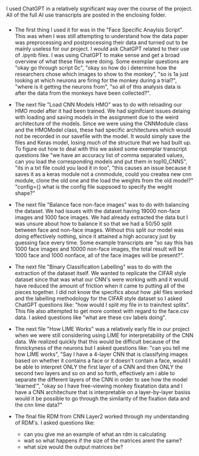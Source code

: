 I used ChatGPT in a relatively significant way over the course of the project. All of the full AI use transcripts are posted in the enclosing folder.

###
* The first thing I used it for was in the "Face Specific Anaylsis Script".  This was when I was still attempting to understand how the data paper was preprocessing and postprocessing their data and turned out to be mainly useless for our project. I would ask ChatGPT related to their use of .ipynb files. I was using ChatGPT to make sense and get a broad overview of what these files were doing. Some exemplar questions are "okay go through script 0c", "okay so how do i determine how the researchers chose which images to show to the monkey", "so is 1a just looking at which neurons are firing for the monkey during a trial?", "where is it getting the neurons from", "so all of this analysis data is after the data from the monkeys have been collected?".

* The next file "Load CNN Models HMO" was to do with reloading our HMO model after it had been trained. We had siginifciant issues delaing with loading and saving models in the assignment due to the weird architecture of the models. Since we were using the CNNModule class and the HMOModel class, these had specific architectures which would not be recorded in our savefile with the model. It would simply save the files and Keras model, losing much of the structure that we had built up. To figure out how to deal with this we asked some exemplar transcript questions like "we have an accuracy list of comma separated values, can you load the corresponding models and put them in top10_CNNS", "its in a txt file could you laod it in too", "this causes an issue because it saves it as a keras module not a cnnmodule, could you createa  new cnn module, clone the old one and the load the weights from the old model?" "config={} what is the config file suppsoed to specify the weght shape?"

* The next file "Balance face non-face images" was to do with balancing the dataset. We had issues with the dataset having 19000 non-face images and 1000 face images. We had already extracted the data but I was unsure about how to balance it so that we had a 50/50 split between face and non-face images. Without this split our model was doing effectively nothing, since it attained a high accuracy just by guessing face every time. Some example transcripts are "so say this has 1000 face images and 10000 non-face images, the total result will be 1000 face and 1000 nonface, all of the face images will be present?".

* The next file "Binary Classification Labelling" was to do with the extraction of the dataset itself. We wanted to replicate the CIFAR style dataset since that was what our CNN's were working with and it would have reduced the amount of friction when it came to putting all of the pieces together. I did not know the specifics about how .pkl files worked and the labelling methodology for the CIFAR style dataset so I asked ChatGPT questions like: "how would I split my file in to train/test splits". This file also attempted to get more context with regard to the face.csv data. I asked questions like "what are these csv labels doing".

 * The next file "How LIME Works" was a relatively early file in our project when we were still considering using LIME for interpretability of the CNN data. We realized quickly that this would be difficult because of the finnickyness of the neurons but I asked questions like: "can you tell me how LIME works", "Say I have a 4-layer CNN that is classifying images based on whether it contains a face or it doesn't contain a face, would I be able to interpret ONLY the first layer of a CNN and then ONLY the second two layers and so on and so forth, effectively am i able to separate the different layers of the CNN in order to see how the model 'learned'", "okay so I have free-viewing monkey fixatation data and I have a CNN architechure that is interpretable on a layer-by-layer basiss would it be possible to go through the similarity of the fixation data and the cnn lime data?"

 * The final file RDM from CNN Layer2 worked through my understanding of RDM's. I asked questions like: 
    * can you give me an example of what an rdm is calculating
    * wait so what happens if the size of the matrices arent the same?
    * what size would the output matrices be?











